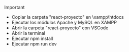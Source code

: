 > [!IMPORTANT]  
> + Copiar la carpeta "react-proyecto" en \xampp\htdocs
> + Ejecutar los módulos Apache y MySQL en XAMPP
> + Abrir la carpeta "react-proyecto" con VSCode
> + Abrir la terminal
> + Ejecutar npm install
> + Ejecutar npm run dev

